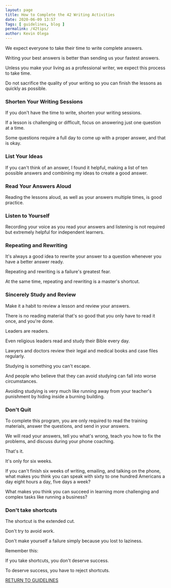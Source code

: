 ```yaml
--- 
layout: page 
title: How to Complete the 42 Writing Activities 
date: 2020-06-09 13:57
Tags: [ guidelines, blog ]
permalink: /42tips/ 
author: Kevin Olega 
--- 
```

We expect everyone to take their time to write complete answers.

Writing your best answers is better than sending us your fastest answers.

Unless you make your living as a professional writer, we expect this process to take time.

Do not sacrifice the quality of your writing so you can finish the lessons as quickly as possible.

### Shorten Your Writing Sessions

If you don't have the time to write, shorten your writing sessions.

If a lesson is challenging or difficult, focus on answering just one question at a time.

Some questions require a full day to come up with a proper answer, and that is okay.

### List Your Ideas

If you can't think of an answer, I found it helpful, making a list of ten possible answers and combining my ideas to create a good answer.

### Read Your Answers Aloud

Reading the lessons aloud, as well as your answers multiple times, is good practice.

### Listen to Yourself

Recording your voice as you read your answers and listening is not required but extremely helpful for independent learners.

### Repeating and Rewriting

It's always a good idea to rewrite your answer to a question whenever you have a better answer ready.

Repeating and rewriting is a failure's greatest fear.

At the same time, repeating and rewriting is a master's shortcut.

### Sincerely Study and Review

Make it a habit to review a lesson and review your answers.

There is no reading material that's so good that you only have to read it once, and you're done.

Leaders are readers.

Even religious leaders read and study their Bible every day.

Lawyers and doctors review their legal and medical books and case files regularly.

Studying is something you can't escape. 

And people who believe that they can avoid studying can fall into worse circumstances.

Avoiding studying is very much like running away from your teacher's punishment by hiding inside a burning building.

### Don't Quit

To complete this program, you are only required to read the training materials, answer the questions, and send in your answers.

We will read your answers, tell you what's wrong, teach you how to fix the problems, and discuss during your phone coaching.

That's it.

It's only for six weeks.

If you can't finish six weeks of writing, emailing, and talking on the phone, what makes you think you can speak with sixty to one hundred Americans a day eight hours a day, five days a week? 

What makes you think you can succeed in learning more challenging and complex tasks like running a business?

### Don't take shortcuts

The shortcut is the extended cut.

Don't try to avoid work.

Don't make yourself a failure simply because you lost to laziness.

Remember this:

If you take shortcuts, you don't deserve success.

To deserve success, you have to reject shortcuts.


<a href="https://callcentertrainingtips.com/6webguide/" class="button focus">RETURN TO GUIDELINES</a>
